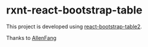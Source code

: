 # rxnt-react-bootstrap-table

This project is developed using [react-bootstrap-table2](https://github.com/react-bootstrap-table/react-bootstrap-table2).

Thanks to [AllenFang](https://github.com/AllenFang)
